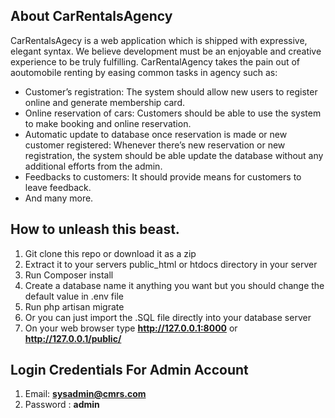 
## About CarRentalsAgency

CarRentalsAgecy is a web application  which is shipped with expressive, elegant syntax. We believe development must be an enjoyable and creative experience to be truly fulfilling. CarRentalAgency takes the pain out of aoutomobile renting by easing common tasks in agency such as:

- Customer’s registration: The system should allow new users to register online and generate membership card.
- Online reservation of cars: Customers should be able to use the system to make booking and online reservation.
- Automatic update to database once reservation is made or new customer registered: Whenever there’s new reservation or new     registration, the system should be able update the database without any additional efforts from the admin.
- Feedbacks to customers: It should provide means for customers to leave feedback.
- And many more.



## How to unleash this beast.
1. Git clone this repo or download it as a zip<br>
2. Extract it to your servers public_html or htdocs directory in your server<br>
3. Run Composer install<br>
4. Create a database name it anything you want but you should change the default value in   .env file<br>
5. Run php artisan migrate<br>
6. Or you can just import the .SQL file directly into your database server<br>
7. On your web browser type <b>http://127.0.0.1:8000</b> or <b>http://127.0.0.1/public/</b>

## Login Credentials For Admin Account
1. Email:   <b>sysadmin@cmrs.com</b><br>
2. Password :  <b>admin</b> <br>
